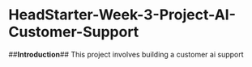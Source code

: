 # HeadStarter-Week-3-Project-AI-Customer-Support

##**Introduction**##
This project involves building a customer ai support
